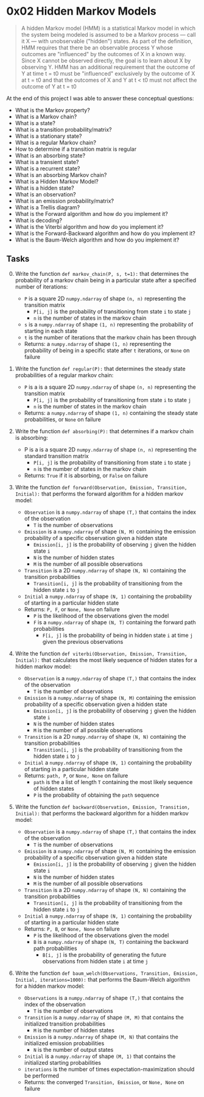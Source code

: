 # 0x02 Hidden Markov Models

> A hidden Markov model (HMM) is a statistical Markov model in which the system being modeled is assumed to be a Markov process — call it X — with unobservable ("hidden") states. As part of the definition, HMM requires that there be an observable process Y whose outcomes are "influenced" by the outcomes of X in a known way. Since X cannot be observed directly, the goal is to learn about X by observing Y. HMM has an additional requirement that the outcome of Y at time t = t0 must be "influenced" exclusively by the outcome of X at t = t0 and that the outcomes of X and Y at t < t0 must not affect the outcome of Y at t = t0

At the end of this project I was able to answer these conceptual questions:

* What is the Markov property?
* What is a Markov chain?
* What is a state?
* What is a transition probability/matrix?
* What is a stationary state?
* What is a regular Markov chain?
* How to determine if a transition matrix is regular
* What is an absorbing state?
* What is a transient state?
* What is a recurrent state?
* What is an absorbing Markov chain?
* What is a Hidden Markov Model?
* What is a hidden state?
* What is an observation?
* What is an emission probability/matrix?
* What is a Trellis diagram?
* What is the Forward algorithm and how do you implement it?
* What is decoding?
* What is the Viterbi algorithm and how do you implement it?
* What is the Forward-Backward algorithm and how do you implement it?
* What is the Baum-Welch algorithm and how do you implement it?

## Tasks

0. Write the function `def markov_chain(P, s, t=1):` that determines the probability of a markov chain being in a particular state after a specified number of iterations:

    * `P` is a square 2D `numpy.ndarray` of shape `(n, n)` representing the transition matrix
        * `P[i, j]` is the probability of transitioning from state `i` to state `j`
        * `n` is the number of states in the markov chain
    * `s` is a `numpy.ndarray` of shape `(1, n)` representing the probability of starting in each state
    * `t` is the number of iterations that the markov chain has been through
    * Returns: a `numpy.ndarray` of shape `(1, n)` representing the probability of being in a specific state after `t` iterations, or `None` on failure

1. Write the function `def regular(P):` that determines the steady state probabilities of a regular markov chain:

    * `P` is a is a square 2D `numpy.ndarray` of shape `(n, n)` representing the transition matrix
        * `P[i, j]` is the probability of transitioning from state `i` to state `j`
        * `n` is the number of states in the markov chain
    * Returns: a `numpy.ndarray` of shape `(1, n)` containing the steady state probabilities, or `None` on failure

2. Write the function `def absorbing(P):` that determines if a markov chain is absorbing:

    * P is a is a square 2D `numpy.ndarray` of shape `(n, n)` representing the standard transition matrix
        * `P[i, j]` is the probability of transitioning from state `i` to state `j`
        * `n` is the number of states in the markov chain
    * Returns: `True` if it is absorbing, or `False` on failure

3. Write the function `def forward(Observation, Emission, Transition, Initial):` that performs the forward algorithm for a hidden markov model:

    * `Observation` is a `numpy.ndarray` of shape `(T,)` that contains the index of the observation
        * `T` is the number of observations
    * `Emission` is a `numpy.ndarray` of shape `(N, M)` containing the emission probability of a specific observation given a hidden state
        * `Emission[i, j]` is the probability of observing `j` given the hidden state `i`
        * `N` is the number of hidden states
        * `M` is the number of all possible observations
    * `Transition` is a 2D `numpy.ndarray` of shape `(N, N)` containing the transition probabilities
        * `Transition[i, j]` is the probability of transitioning from the hidden state `i` to `j`
    * `Initial` a `numpy.ndarray` of shape `(N, 1)` containing the probability of starting in a particular hidden state
    * Returns: `P, F`, or `None, None` on failure
        * `P` is the likelihood of the observations given the model
        * `F` is a `numpy.ndarray` of shape `(N, T)` containing the forward path probabilities
            * `F[i, j]` is the probability of being in hidden state `i` at time `j` given the previous observations

4. Write the function `def viterbi(Observation, Emission, Transition, Initial):` that calculates the most likely sequence of hidden states for a hidden markov model:

    * `Observation` is a `numpy.ndarray` of shape `(T,)` that contains the index of the observation
        * `T` is the number of observations
    * `Emission` is a `numpy.ndarray` of shape `(N, M)` containing the emission probability of a specific observation given a hidden state
        * `Emission[i, j]` is the probability of observing `j` given the hidden state `i`
        * `N` is the number of hidden states
        * `M` is the number of all possible observations
    * `Transition` is a 2D `numpy.ndarray` of shape `(N, N)` containing the transition probabilities
        * `Transition[i, j]` is the probability of transitioning from the hidden state `i` to `j`
    * `Initial` a `numpy.ndarray` of shape `(N, 1)` containing the probability of starting in a particular hidden state
    * Returns: `path, P`, or `None, None` on failure
        * `path` is the a list of length `T` containing the most likely sequence of hidden states
        * `P` is the probability of obtaining the `path` sequence

5. Write the function `def backward(Observation, Emission, Transition, Initial):` that performs the backward algorithm for a hidden markov model:

    * `Observation` is a `numpy.ndarray` of shape `(T,)` that contains the index of the observation
        * `T` is the number of observations
    * `Emission` is a `numpy.ndarray` of shape `(N, M)` containing the emission probability of a specific observation given a hidden state
        * `Emission[i, j]` is the probability of observing `j` given the hidden state `i`
        * `N` is the number of hidden states
        * `M` is the number of all possible observations
    * `Transition` is a 2D `numpy.ndarray` of shape `(N, N)` containing the transition probabilities
        * `Transition[i, j]` is the probability of transitioning from the hidden state `i` to `j`
    * `Initial` a `numpy.ndarray` of shape `(N, 1)` containing the probability of starting in a particular hidden state
    * Returns: `P, B`, or `None, None` on failure
        * `P` is the likelihood of the observations given the model
        * `B` is a `numpy.ndarray` of shape `(N, T)` containing the backward path probabilities
            * `B[i, j]` is the probability of generating the future observations from hidden state `i` at time `j`

6. Write the function `def baum_welch(Observations, Transition, Emission, Initial, iterations=1000):` that performs the Baum-Welch algorithm for a hidden markov model:

    * `Observations` is a `numpy.ndarray` of shape `(T,)` that contains the index of the observation
        * `T` is the number of observations
    * `Transition` is a `numpy.ndarray` of shape `(M, M)` that contains the initialized transition probabilities
        * `M` is the number of hidden states
    * `Emission` is a `numpy.ndarray` of shape `(M, N)` that contains the initialized emission probabilities
        * `N` is the number of output states
    * `Initial` is a `numpy.ndarray` of shape `(M, 1)` that contains the initialized starting probabilities
    * `iterations` is the number of times expectation-maximization should be performed
    * Returns: the converged `Transition, Emission`, or `None, None` on failure

